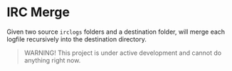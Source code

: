 # IRC Merge
Given two source `irclogs` folders and a destination folder, will merge each logfile recursively into the destination
directory.

> WARNING! This project is under active development and cannot do anything right now.
